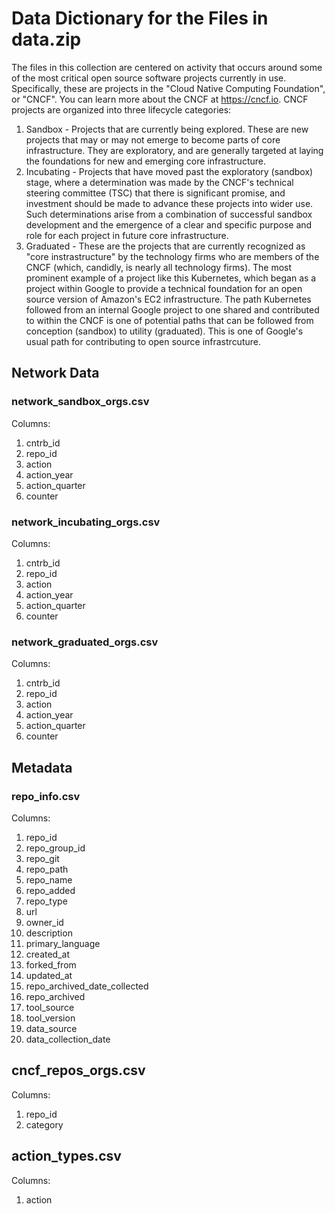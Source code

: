 # Data Dictionary for the Files in data.zip 
The files in this collection are centered on activity that occurs around some of the most critical open source software projects currently in use. Specifically, these are projects in the "Cloud Native Computing Foundation", or "CNCF". You can learn more about the CNCF at https://cncf.io. CNCF projects are organized into three lifecycle categories: 
1. Sandbox - Projects that are currently being explored. These are new projects that may or may not emerge to become parts of core infrastructure. They are exploratory, and are generally targeted at laying the foundations for new and emerging core infrastructure. 
2. Incubating - Projects that have moved past the exploratory (sandbox) stage, where a determination was made by the CNCF's technical steering committee (TSC) that there is significant promise, and investment should be made to advance these projects into wider use. Such determinations arise from a combination of successful sandbox development and the emergence of a clear and specific purpose and role for each project in future core infrastructure. 
3. Graduated - These are the projects that are currently recognized as "core instrastructure" by the technology firms who are members of the CNCF (which, candidly, is nearly all technology firms). The most prominent example of a project like this Kubernetes, which began as a project within Google to provide a technical foundation for an open source version of Amazon's EC2 infrastructure. The path Kubernetes followed from an internal Google project to one shared and contributed to within the CNCF is one of potential paths that can be followed from conception (sandbox) to utility (graduated). This is one of Google's usual path for contributing to open source infrastrcuture. 

## Network Data
### network_sandbox_orgs.csv
Columns:
  1. cntrb_id
  2. repo_id
  3. action
  4. action_year
  5. action_quarter
  6. counter

### network_incubating_orgs.csv
Columns:
  1. cntrb_id
  2. repo_id
  3. action
  4. action_year
  5. action_quarter
  6. counter

### network_graduated_orgs.csv
Columns:
  1. cntrb_id
  2. repo_id
  3. action
  4. action_year
  5. action_quarter
  6. counter

## Metadata
### repo_info.csv
Columns:
  1. repo_id
  2. repo_group_id
  3. repo_git
  4. repo_path
  5. repo_name
  6. repo_added
  7. repo_type
  8. url
  9. owner_id
  10. description
  11. primary_language
  12. created_at
  13. forked_from
  14. updated_at
  15. repo_archived_date_collected
  16. repo_archived
  17. tool_source
  18. tool_version
  19. data_source
  20. data_collection_date

## cncf_repos_orgs.csv
Columns:
  1. repo_id
  2. category

## action_types.csv
Columns:
  1. action

